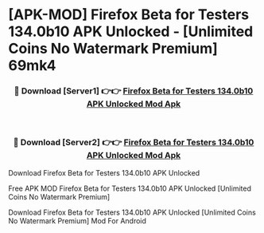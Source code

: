 # [APK-MOD] Firefox Beta for Testers 134.0b10 APK Unlocked - [Unlimited Coins No Watermark Premium] 69mk4



<div align="center">
<h3>🔴 Download [Server1] 👉👉 <a href="https://momento.my/?title=Firefox_Beta_for_Testers_134.0b10_APK_Unlocked">Firefox Beta for Testers 134.0b10 APK Unlocked Mod Apk</a></h3><br>

<h3>🔴 Download [Server2] 👉👉 <a href="https://momento.my/?title=Firefox_Beta_for_Testers_134.0b10_APK_Unlocked">Firefox Beta for Testers 134.0b10 APK Unlocked Mod Apk</a></h3>
</div>



Download Firefox Beta for Testers 134.0b10 APK Unlocked 

Free APK MOD Firefox Beta for Testers 134.0b10 APK Unlocked [Unlimited Coins No Watermark Premium]

Download Firefox Beta for Testers 134.0b10 APK Unlocked [Unlimited Coins No Watermark Premium] Mod For Android
